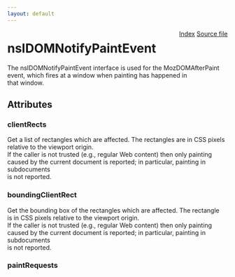 ```yaml
---
layout: default
---
```

<div class='links' style='float:right'><a href="../index.html">Index</a>
<a href="http://dxr.mozilla.org/mozilla-central/source/dom/interfaces/events/nsIDOMNotifyPaintEvent.idl">Source file</a>
</div>

# nsIDOMNotifyPaintEvent #
  
The nsIDOMNotifyPaintEvent interface is used for the MozDOMAfterPaint  
event, which fires at a window when painting has happened in  
that window.  
  

## Attributes ##

### clientRects ###
  
Get a list of rectangles which are affected. The rectangles are in CSS pixels  
relative to the viewport origin.  
If the caller is not trusted (e.g., regular Web content) then only painting  
caused by the current document is reported; in particular, painting in subdocuments  
is not reported.  
  

### boundingClientRect ###
  
Get the bounding box of the rectangles which are affected. The rectangle  
is in CSS pixels relative to the viewport origin.  
If the caller is not trusted (e.g., regular Web content) then only painting  
caused by the current document is reported; in particular, painting in subdocuments  
is not reported.  
  

### paintRequests ###
